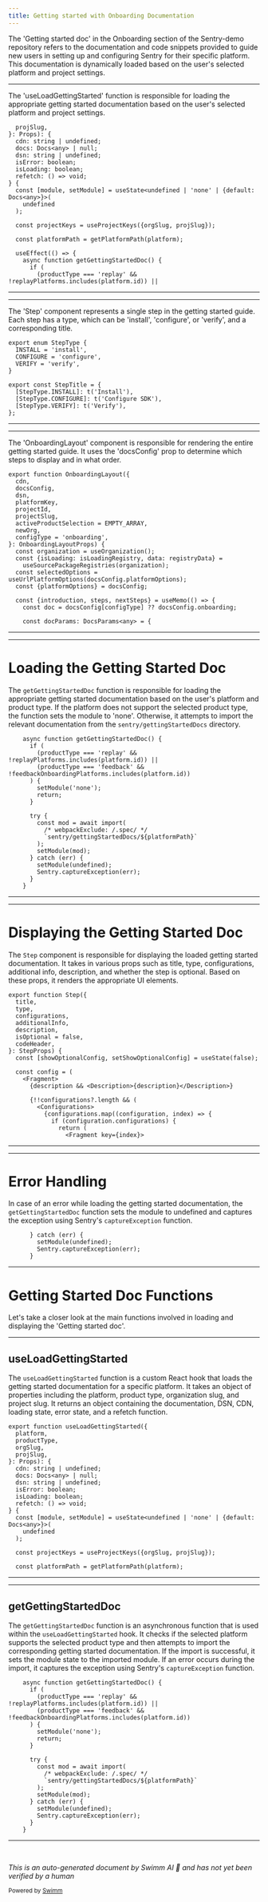 ```yaml
---
title: Getting started with Onboarding Documentation
---
```

The 'Getting started doc' in the Onboarding section of the Sentry-demo repository refers to the documentation and code snippets provided to guide new users in setting up and configuring Sentry for their specific platform. This documentation is dynamically loaded based on the user's selected platform and project settings.

<SwmSnippet path="/static/app/components/onboarding/gettingStartedDoc/utils/useLoadGettingStarted.tsx" line="24">

---

The 'useLoadGettingStarted' function is responsible for loading the appropriate getting started documentation based on the user's selected platform and project settings.

```tsx
  projSlug,
}: Props): {
  cdn: string | undefined;
  docs: Docs<any> | null;
  dsn: string | undefined;
  isError: boolean;
  isLoading: boolean;
  refetch: () => void;
} {
  const [module, setModule] = useState<undefined | 'none' | {default: Docs<any>}>(
    undefined
  );

  const projectKeys = useProjectKeys({orgSlug, projSlug});

  const platformPath = getPlatformPath(platform);

  useEffect(() => {
    async function getGettingStartedDoc() {
      if (
        (productType === 'replay' && !replayPlatforms.includes(platform.id)) ||
```

---

</SwmSnippet>

<SwmSnippet path="/static/app/components/onboarding/gettingStartedDoc/step.tsx" line="11">

---

The 'Step' component represents a single step in the getting started guide. Each step has a type, which can be 'install', 'configure', or 'verify', and a corresponding title.

```tsx
export enum StepType {
  INSTALL = 'install',
  CONFIGURE = 'configure',
  VERIFY = 'verify',
}

export const StepTitle = {
  [StepType.INSTALL]: t('Install'),
  [StepType.CONFIGURE]: t('Configure SDK'),
  [StepType.VERIFY]: t('Verify'),
};
```

---

</SwmSnippet>

<SwmSnippet path="/static/app/components/onboarding/gettingStartedDoc/onboardingLayout.tsx" line="48">

---

The 'OnboardingLayout' component is responsible for rendering the entire getting started guide. It uses the 'docsConfig' prop to determine which steps to display and in what order.

```tsx
export function OnboardingLayout({
  cdn,
  docsConfig,
  dsn,
  platformKey,
  projectId,
  projectSlug,
  activeProductSelection = EMPTY_ARRAY,
  newOrg,
  configType = 'onboarding',
}: OnboardingLayoutProps) {
  const organization = useOrganization();
  const {isLoading: isLoadingRegistry, data: registryData} =
    useSourcePackageRegistries(organization);
  const selectedOptions = useUrlPlatformOptions(docsConfig.platformOptions);
  const {platformOptions} = docsConfig;

  const {introduction, steps, nextSteps} = useMemo(() => {
    const doc = docsConfig[configType] ?? docsConfig.onboarding;

    const docParams: DocsParams<any> = {
```

---

</SwmSnippet>

<SwmSnippet path="/static/app/components/onboarding/gettingStartedDoc/utils/useLoadGettingStarted.tsx" line="42">

---

# Loading the Getting Started Doc

The `getGettingStartedDoc` function is responsible for loading the appropriate getting started documentation based on the user's platform and product type. If the platform does not support the selected product type, the function sets the module to 'none'. Otherwise, it attempts to import the relevant documentation from the `sentry/gettingStartedDocs` directory.

```tsx
    async function getGettingStartedDoc() {
      if (
        (productType === 'replay' && !replayPlatforms.includes(platform.id)) ||
        (productType === 'feedback' && !feedbackOnboardingPlatforms.includes(platform.id))
      ) {
        setModule('none');
        return;
      }

      try {
        const mod = await import(
          /* webpackExclude: /.spec/ */
          `sentry/gettingStartedDocs/${platformPath}`
        );
        setModule(mod);
      } catch (err) {
        setModule(undefined);
        Sentry.captureException(err);
      }
    }
```

---

</SwmSnippet>

<SwmSnippet path="/static/app/components/onboarding/gettingStartedDoc/step.tsx" line="196">

---

# Displaying the Getting Started Doc

The `Step` component is responsible for displaying the loaded getting started documentation. It takes in various props such as title, type, configurations, additional info, description, and whether the step is optional. Based on these props, it renders the appropriate UI elements.

```tsx
export function Step({
  title,
  type,
  configurations,
  additionalInfo,
  description,
  isOptional = false,
  codeHeader,
}: StepProps) {
  const [showOptionalConfig, setShowOptionalConfig] = useState(false);

  const config = (
    <Fragment>
      {description && <Description>{description}</Description>}

      {!!configurations?.length && (
        <Configurations>
          {configurations.map((configuration, index) => {
            if (configuration.configurations) {
              return (
                <Fragment key={index}>
```

---

</SwmSnippet>

<SwmSnippet path="/static/app/components/onboarding/gettingStartedDoc/utils/useLoadGettingStarted.tsx" line="57">

---

# Error Handling

In case of an error while loading the getting started documentation, the `getGettingStartedDoc` function sets the module to undefined and captures the exception using Sentry's `captureException` function.

```tsx
      } catch (err) {
        setModule(undefined);
        Sentry.captureException(err);
      }
```

---

</SwmSnippet>

# Getting Started Doc Functions

Let's take a closer look at the main functions involved in loading and displaying the 'Getting started doc'.

<SwmSnippet path="/static/app/components/onboarding/gettingStartedDoc/utils/useLoadGettingStarted.tsx" line="20">

---

## useLoadGettingStarted

The `useLoadGettingStarted` function is a custom React hook that loads the getting started documentation for a specific platform. It takes an object of properties including the platform, product type, organization slug, and project slug. It returns an object containing the documentation, DSN, CDN, loading state, error state, and a refetch function.

```tsx
export function useLoadGettingStarted({
  platform,
  productType,
  orgSlug,
  projSlug,
}: Props): {
  cdn: string | undefined;
  docs: Docs<any> | null;
  dsn: string | undefined;
  isError: boolean;
  isLoading: boolean;
  refetch: () => void;
} {
  const [module, setModule] = useState<undefined | 'none' | {default: Docs<any>}>(
    undefined
  );

  const projectKeys = useProjectKeys({orgSlug, projSlug});

  const platformPath = getPlatformPath(platform);

```

---

</SwmSnippet>

<SwmSnippet path="/static/app/components/onboarding/gettingStartedDoc/utils/useLoadGettingStarted.tsx" line="42">

---

## getGettingStartedDoc

The `getGettingStartedDoc` function is an asynchronous function that is used within the `useLoadGettingStarted` hook. It checks if the selected platform supports the selected product type and then attempts to import the corresponding getting started documentation. If the import is successful, it sets the module state to the imported module. If an error occurs during the import, it captures the exception using Sentry's `captureException` function.

```tsx
    async function getGettingStartedDoc() {
      if (
        (productType === 'replay' && !replayPlatforms.includes(platform.id)) ||
        (productType === 'feedback' && !feedbackOnboardingPlatforms.includes(platform.id))
      ) {
        setModule('none');
        return;
      }

      try {
        const mod = await import(
          /* webpackExclude: /.spec/ */
          `sentry/gettingStartedDocs/${platformPath}`
        );
        setModule(mod);
      } catch (err) {
        setModule(undefined);
        Sentry.captureException(err);
      }
    }
```

---

</SwmSnippet>

&nbsp;

*This is an auto-generated document by Swimm AI 🌊 and has not yet been verified by a human*

<SwmMeta version="3.0.0" repo-id="Z2l0aHViJTNBJTNBc2VudHJ5LWRlbW8lM0ElM0FTd2ltbS1EZW1v" repo-name="sentry-demo" doc-type="overview"><sup>Powered by [Swimm](/)</sup></SwmMeta>
